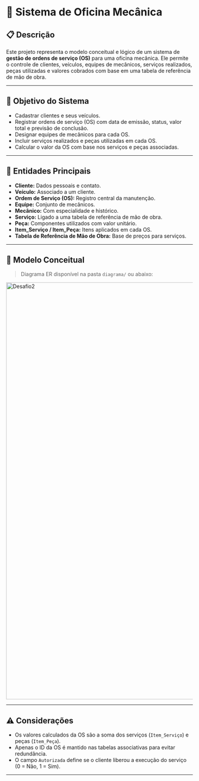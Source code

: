 # 🔧 Sistema de Oficina Mecânica

## 📋 Descrição

Este projeto representa o modelo conceitual e lógico de um sistema de **gestão de ordens de serviço (OS)** para uma oficina mecânica. Ele permite o controle de clientes, veículos, equipes de mecânicos, serviços realizados, peças utilizadas e valores cobrados com base em uma tabela de referência de mão de obra.

---

## 🎯 Objetivo do Sistema

- Cadastrar clientes e seus veículos.
- Registrar ordens de serviço (OS) com data de emissão, status, valor total e previsão de conclusão.
- Designar equipes de mecânicos para cada OS.
- Incluir serviços realizados e peças utilizadas em cada OS.
- Calcular o valor da OS com base nos serviços e peças associadas.

---

## 🧱 Entidades Principais

- **Cliente:** Dados pessoais e contato.
- **Veículo:** Associado a um cliente.
- **Ordem de Serviço (OS):** Registro central da manutenção.
- **Equipe:** Conjunto de mecânicos.
- **Mecânico:** Com especialidade e histórico.
- **Serviço:** Ligado a uma tabela de referência de mão de obra.
- **Peça:** Componentes utilizados com valor unitário.
- **Item_Serviço / Item_Peça:** Itens aplicados em cada OS.
- **Tabela de Referência de Mão de Obra:** Base de preços para serviços.

---

## 🧩 Modelo Conceitual

> Diagrama ER disponível na pasta `diagrama/` ou abaixo:
<img width="951" height="1126" alt="Desafio2" src="https://github.com/user-attachments/assets/5c99717f-f5c6-4c5e-b816-32595bed2107" />



---

## ⚠️ Considerações

- Os valores calculados da OS são a soma dos serviços (`Item_Serviço`) e peças (`Item_Peça`).
- Apenas o ID da OS é mantido nas tabelas associativas para evitar redundância.
- O campo `Autorizada` define se o cliente liberou a execução do serviço (0 = Não, 1 = Sim).

---
